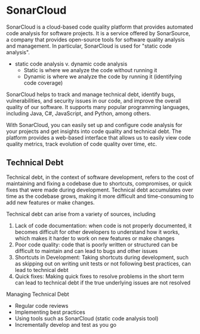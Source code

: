 # SonarCloud
SonarCloud is a cloud-based code quality platform that provides automated code analysis for software projects. It is a service offered by SonarSource, a company that provides open-source tools for software quality analysis and management. In particular, SonarCloud is used for "static code analysis".
- static code analysis v. dynamic code analysis
    - Static is where we analyze the code without running it
    - Dynamic is where we analyze the code by running it (identifying code coverage)

SonarCloud helps to track and manage technical debt, identify bugs, vulnerabilities, and security issues in our code, and improve the overall quality of our software. It supports many popular programming languages, including Java, C#, JavaScript, and Python, among others.

With SonarCloud, you can easily set up and configure code analysis for your projects and get insights into code quality and technical debt. The platform provides a web-based interface that allows us to easily view code quality metrics, track evolution of code quality over time, etc.

## Technical Debt
Technical debt, in the context of software development, refers to the cost of maintaining and fixing a codebase due to shortcuts, compromises, or quick fixes that were made during development. Technical debt accumulates over time as the codebase grows, making it more difficult and time-consuming to add new features or make changes.

Technical debt can arise from a variety of sources, including
1. Lack of code documentation: when code is not properly documented, it becomes difficult for other developers to understand how it works, which makes it harder to work on new features or make changes
2. Poor code quality: code that is poorly written or structured can be difficult to maintain and can lead to bugs and other issues
3. Shortcuts in Development: Taking shortcuts during development, such as skipping out on writing unit tests or not following best practices, can lead to technical debt
4. Quick fixes: Making quick fixes to resolve problems in the short term can lead to technical debt if the true underlying issues are not resolved

Managing Technical Debt
- Regular code reviews
- Implementing best practices
- Using tools such as SonarCloud (static code analysis tool)
- Incrementally develop and test as you go
